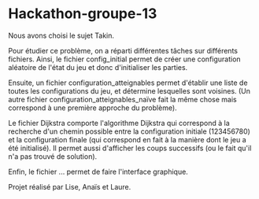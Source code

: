 # Hackathon-groupe-13


Nous avons choisi le sujet Takin.



Pour étudier ce problème, on a réparti différentes tâches sur différents fichiers.
Ainsi, le fichier config_initial permet de créer une configuration aléatoire de l'état du jeu et donc d'initialiser les parties.

Ensuite, un fichier configuration_atteignables permet d'établir une liste de toutes les configurations du jeu, et détermine lesquelles sont voisines. (Un autre fichier configuration_atteignables_naïve fait la même chose mais correspond à une première approche du problème).

Le fichier Dijkstra comporte l'algorithme Dijkstra qui correspond à la recherche d'un chemin possible entre la configuration initiale (123456780) et la configuration finale (qui correspond en fait à la manière dont le jeu a été initialisé). Il permet aussi d'afficher les coups successifs (ou le fait qu'il n'a pas trouvé de solution).

Enfin, le fichier ... permet de faire l'interface graphique.




Projet réalisé par Lise, Anaïs et Laure.


```python

```
